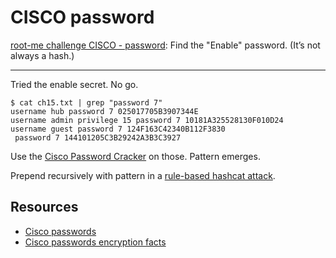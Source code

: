 # CISCO password

[root-me challenge CISCO - password](https://www.root-me.org/en/Challenges/Network/CISCO-password): Find the "Enable" password. (It’s not always a hash.)

----

Tried the enable secret. No go.

```text
$ cat ch15.txt | grep "password 7"                        
username hub password 7 025017705B3907344E 
username admin privilege 15 password 7 10181A325528130F010D24
username guest password 7 124F163C42340B112F3830
 password 7 144101205C3B29242A3B3C3927
```

Use the [Cisco Password Cracker](https://www.ifm.net.nz/cookbooks/passwordcracker.html) on those. Pattern emerges.

Prepend recursively with pattern in a [rule-based hashcat attack](https://hashcat.net/wiki/doku.php?id=rule_based_attack).

## Resources

* [Cisco passwords](https://repository.root-me.org/R%C3%A9seau/EN%20-%20Cisco%20passwords.pdf)
* [Cisco passwords encryption facts](https://repository.root-me.org/R%C3%A9seau/EN%20-%20Cisco%20passwords%20encryption%20facts.pdf)